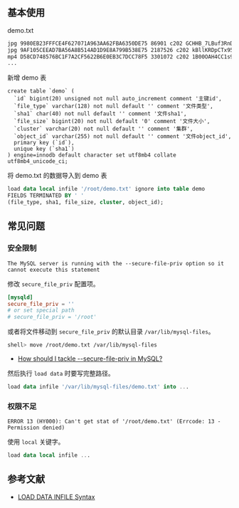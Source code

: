 ## 基本使用

demo.txt

```txt
jpg 9980EB23FFFCE4F627071A963AA62FBA6350DE75 86901 c202 GCHHB_7LBuf3RnDA8alNL6of5IClAIyRyoYfDZUG
jpg 9AF105CEEAD7BA56A8B514AD1D9E8A799B538E75 2187526 c202 kBllKRDpCTx954BUtGswl0lhFGyut0tj9P8rJ1ID
mp4 D58CD748576BC1F7A2CF5622B6E0EB3C7DCC78F5 3301072 c202 1B00OAH4CC1s9pBbq53OpohZPHZfAK-yr93rA6FN
...
```

新增 demo 表

```
create table `demo` (
  `id` bigint(20) unsigned not null auto_increment comment '主键id',
  `file_type` varchar(128) not null default '' comment '文件类型',
  `sha1` char(40) not null default '' comment '文件sha1',
  `file_size` bigint(20) not null default '0' comment '文件大小',
  `cluster` varchar(20) not null default '' comment '集群',
  `object_id` varchar(255) not null default '' comment '文件object_id',
  primary key (`id`),
  unique key (`sha1`)
) engine=innodb default character set utf8mb4 collate utf8mb4_unicode_ci;
```

将 demo.txt 的数据导入到 demo 表

```sql
load data local infile '/root/demo.txt' ignore into table demo 
FIELDS TERMINATED BY ' ' 
(file_type, sha1, file_size, cluster, object_id);
```

## 常见问题

### 安全限制

```
The MySQL server is running with the --secure-file-priv option so it cannot execute this statement
```

修改 `secure_file_priv` 配置项。

```conf
[mysqld]
secure_file_priv = ''
# or set special path
# secure_file_priv = '/root'
```

或者将文件移动到 `secure_file_priv` 的默认目录 `/var/lib/mysql-files`。

```sh
shell> move /root/demo.txt /var/lib/mysql-files
```

- [How should I tackle --secure-file-priv in MySQL?](https://stackoverflow.com/questions/32737478/how-should-i-tackle-secure-file-priv-in-mysql)

然后执行 `load data` 时要写完整路径。

```sql
load data infile '/var/lib/mysql-files/demo.txt' into ...
```

### 权限不足

```
ERROR 13 (HY000): Can't get stat of '/root/demo.txt' (Errcode: 13 - Permission denied)
```

使用 `local` 关键字。

```sql
load data local infile ...
```

## 参考文献

- [LOAD DATA INFILE Syntax](https://dev.mysql.com/doc/refman/5.7/en/load-data.html)
